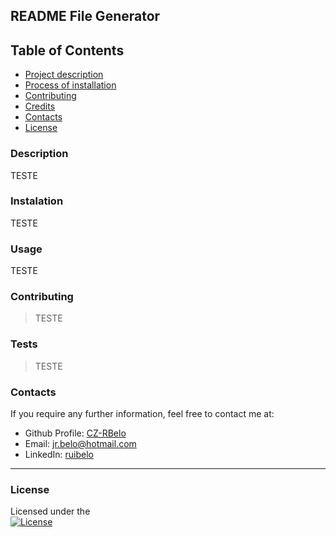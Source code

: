 
## README File Generator

## Table of Contents

* [Project description](#description)
* [Process of installation](#instalation)
* [Contributing](#contributing)
* [Credits](#credits)
* [Contacts](#contacts)
* [License](#license)

### Description 

TESTE

### Instalation 

TESTE

### Usage 

TESTE

### Contributing

> TESTE

### Tests

> TESTE

### Contacts

If you require any further information, feel free to contact me at:

* Github Profile: [CZ-RBelo](https://github.com/CZ-RBelo/)
* Email: [jr.belo@hotmail.com](mailto:jr.belo@hotmail.com)
* LinkedIn: [ruibelo](https://linkedin.com/in/ruibelo)
---
### License
Licensed under the    
[![License](https://img.shields.io/badge/License-BSD_3--Clause-blue.svg)](https://opensource.org/licenses/BSD-3-Clause)
